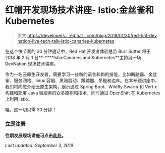 # 红帽开发现场技术讲座- Istio:金丝雀和 Kubernetes

> 原文:[https://developers . red hat . com/blog/2018/01/30/red-hat-dev nation-live-tech-talk-istio-canaries-kubernetes](https://developers.redhat.com/blog/2018/01/30/red-hat-devnation-live-tech-talk-istio-canaries-kubernetes)

在这个快节奏的 30 分钟通话中，Red Hat 开发者体验总监 Burr Sutter 将于 2018 年 2 月 1 日**-****Istio:Canaries and Kubernetes**主持另一场 DevNation 现场技术讲座。

作为一名云原生开发者，需要学习一些新的语言和新的技能，比如断路器、金丝雀、服务网格、linux 容器、黑暗启动、跟踪器、吊舱和边车。在本专题讲座中，我们将向您介绍云原生架构，展示通过 Spring Boot、Wildfly Swarm 和 Vert.x 构建和部署 Java 微服务的众多原则和技术，同时通过 OpenShift 在 Kubernetes 上利用 Istio。

哇，这一切只需 30 分钟！

### [立即注册](http://app.engage.redhat.com/e/er?s=1795&lid=74116&elqTrackId=86d6e98beba7460fa6d9099c653d9c86&elq=a62036b6d2b24a108d35023fb804ef6a&elqaid=45660&elqat=1)

**往期发展现场讲座可点击[此处](https://developers.redhat.com/devnationlive/)。**

*Last updated: September 3, 2019*